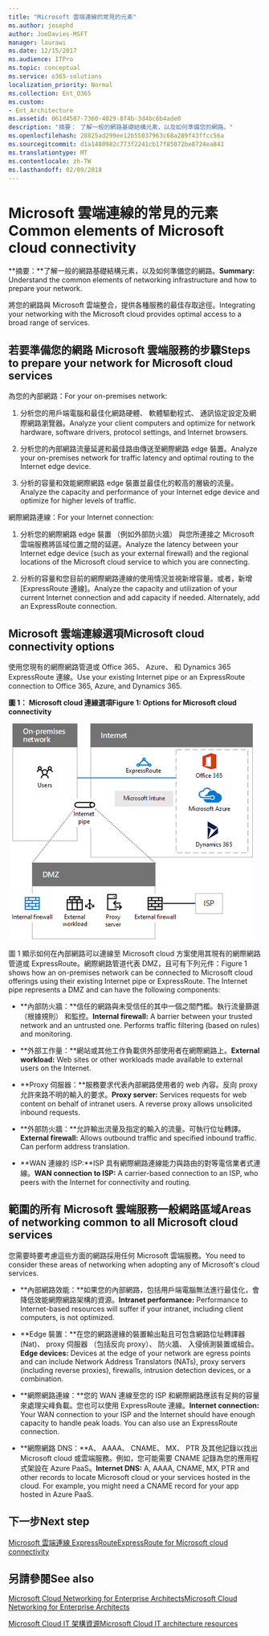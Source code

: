 ```yaml
---
title: "Microsoft 雲端連線的常見的元素"
ms.author: josephd
author: JoeDavies-MSFT
manager: laurawi
ms.date: 12/15/2017
ms.audience: ITPro
ms.topic: conceptual
ms.service: o365-solutions
localization_priority: Normal
ms.collection: Ent_O365
ms.custom:
- Ent_Architecture
ms.assetid: 061d4507-7360-4029-8f4b-3d4bc6b4ade0
description: "摘要： 了解一般的網路基礎結構元素，以及如何準備您的網路。"
ms.openlocfilehash: 28825ad299ee12b55037963c68a289f43ffcc56a
ms.sourcegitcommit: d1a1480982c773f2241cb17f85072be8724ea841
ms.translationtype: MT
ms.contentlocale: zh-TW
ms.lasthandoff: 02/09/2018
---
```

# <a name="common-elements-of-microsoft-cloud-connectivity"></a><span data-ttu-id="a3f98-103">Microsoft 雲端連線的常見的元素</span><span class="sxs-lookup"><span data-stu-id="a3f98-103">Common elements of Microsoft cloud connectivity</span></span>

 <span data-ttu-id="a3f98-104">**摘要：**了解一般的網路基礎結構元素，以及如何準備您的網路。</span><span class="sxs-lookup"><span data-stu-id="a3f98-104">**Summary:** Understand the common elements of networking infrastructure and how to prepare your network.</span></span>
  
<span data-ttu-id="a3f98-105">將您的網路與 Microsoft 雲端整合，提供各種服務的最佳存取途徑。</span><span class="sxs-lookup"><span data-stu-id="a3f98-105">Integrating your networking with the Microsoft cloud provides optimal access to a broad range of services.</span></span>
  
## <a name="steps-to-prepare-your-network-for-microsoft-cloud-services"></a><span data-ttu-id="a3f98-106">若要準備您的網路 Microsoft 雲端服務的步驟</span><span class="sxs-lookup"><span data-stu-id="a3f98-106">Steps to prepare your network for Microsoft cloud services</span></span>
<span data-ttu-id="a3f98-107"><a name="steps"> </a></span><span class="sxs-lookup"><span data-stu-id="a3f98-107"></span></span>

<span data-ttu-id="a3f98-108">為您的內部網路：</span><span class="sxs-lookup"><span data-stu-id="a3f98-108">For your on-premises network:</span></span>
  
1. <span data-ttu-id="a3f98-109">分析您的用戶端電腦和最佳化網路硬體、 軟體驅動程式、 通訊協定設定及網際網路瀏覽器。</span><span class="sxs-lookup"><span data-stu-id="a3f98-109">Analyze your client computers and optimize for network hardware, software drivers, protocol settings, and Internet browsers.</span></span>
    
2. <span data-ttu-id="a3f98-110">分析您的內部網路流量延遲和最佳路由傳送至網際網路 edge 裝置。</span><span class="sxs-lookup"><span data-stu-id="a3f98-110">Analyze your on-premises network for traffic latency and optimal routing to the Internet edge device.</span></span>
    
3. <span data-ttu-id="a3f98-111">分析的容量和效能網際網路 edge 裝置並最佳化的較高的層級的流量。</span><span class="sxs-lookup"><span data-stu-id="a3f98-111">Analyze the capacity and performance of your Internet edge device and optimize for higher levels of traffic.</span></span>
    
<span data-ttu-id="a3f98-112">網際網路連線：</span><span class="sxs-lookup"><span data-stu-id="a3f98-112">For your Internet connection:</span></span>
  
1. <span data-ttu-id="a3f98-113">分析您的網際網路 edge 裝置 （例如外部防火牆） 與您所連接之 Microsoft 雲端服務將區域位置之間的延遲。</span><span class="sxs-lookup"><span data-stu-id="a3f98-113">Analyze the latency between your Internet edge device (such as your external firewall) and the regional locations of the Microsoft cloud service to which you are connecting.</span></span>
    
2. <span data-ttu-id="a3f98-p101">分析的容量和您目前的網際網路連線的使用情況並視新增容量。或者，新增 [ExpressRoute 連線]。</span><span class="sxs-lookup"><span data-stu-id="a3f98-p101">Analyze the capacity and utilization of your current Internet connection and add capacity if needed. Alternately, add an ExpressRoute connection.</span></span>
    
## <a name="microsoft-cloud-connectivity-options"></a><span data-ttu-id="a3f98-116">Microsoft 雲端連線選項</span><span class="sxs-lookup"><span data-stu-id="a3f98-116">Microsoft cloud connectivity options</span></span>
<span data-ttu-id="a3f98-117"><a name="steps"> </a></span><span class="sxs-lookup"><span data-stu-id="a3f98-117"></span></span>

<span data-ttu-id="a3f98-118">使用您現有的網際網路管道或 Office 365、 Azure、 和 Dynamics 365 ExpressRoute 連線。</span><span class="sxs-lookup"><span data-stu-id="a3f98-118">Use your existing Internet pipe or an ExpressRoute connection to Office 365, Azure, and Dynamics 365.</span></span>
  
<span data-ttu-id="a3f98-119">**圖 1： Microsoft cloud 連線選項**</span><span class="sxs-lookup"><span data-stu-id="a3f98-119">**Figure 1: Options for Microsoft cloud connectivity**</span></span>

![圖 1：Microsoft Cloud 連線能力選項](images/Network_Poster/CommonElements.png)

  
<span data-ttu-id="a3f98-p102">圖 1 顯示如何在內部網路可以連線至 Microsoft cloud 方案使用其現有的網際網路管道或 ExpressRoute。網際網路管道代表 DMZ，且可有下列元件：</span><span class="sxs-lookup"><span data-stu-id="a3f98-p102">Figure 1 shows how an on-premises network can be connected to Microsoft cloud offerings using their existing Internet pipe or ExpressRoute. The Internet pipe represents a DMZ and can have the following components:</span></span>
  
- <span data-ttu-id="a3f98-p103">**內部防火牆：**信任的網路與未受信任的其中一個之間門檻。執行流量篩選 （根據規則） 和監控。</span><span class="sxs-lookup"><span data-stu-id="a3f98-p103">**Internal firewall:** A barrier between your trusted network and an untrusted one. Performs traffic filtering (based on rules) and monitoring.</span></span>
    
- <span data-ttu-id="a3f98-125">**外部工作量：**網站或其他工作負載供外部使用者在網際網路上。</span><span class="sxs-lookup"><span data-stu-id="a3f98-125">**External workload:** Web sites or other workloads made available to external users on the Internet.</span></span>
    
- <span data-ttu-id="a3f98-p104">**Proxy 伺服器：**服務要求代表內部網路使用者的 web 內容。反向 proxy 允許來路不明的輸入的要求。</span><span class="sxs-lookup"><span data-stu-id="a3f98-p104">**Proxy server:** Services requests for web content on behalf of intranet users. A reverse proxy allows unsolicited inbound requests.</span></span>
    
- <span data-ttu-id="a3f98-p105">**外部防火牆：**允許輸出流量及指定的輸入的流量。可執行位址轉譯。</span><span class="sxs-lookup"><span data-stu-id="a3f98-p105">**External firewall:** Allows outbound traffic and specified inbound traffic. Can perform address translation.</span></span>
    
- <span data-ttu-id="a3f98-130">**WAN 連線的 ISP:**ISP 具有網際網路連線能力與路由的對等電信業者式連線。</span><span class="sxs-lookup"><span data-stu-id="a3f98-130">**WAN connection to ISP:** A carrier-based connection to an ISP, who peers with the Internet for connectivity and routing.</span></span>
    
## <a name="areas-of-networking-common-to-all-microsoft-cloud-services"></a><span data-ttu-id="a3f98-131">範圍的所有 Microsoft 雲端服務一般網路區域</span><span class="sxs-lookup"><span data-stu-id="a3f98-131">Areas of networking common to all Microsoft cloud services</span></span>
<span data-ttu-id="a3f98-132"><a name="steps"> </a></span><span class="sxs-lookup"><span data-stu-id="a3f98-132"></span></span>

<span data-ttu-id="a3f98-133">您需要時要考慮這些方面的網路採用任何 Microsoft 雲端服務。</span><span class="sxs-lookup"><span data-stu-id="a3f98-133">You need to consider these areas of networking when adopting any of Microsoft's cloud services.</span></span>
  
- <span data-ttu-id="a3f98-134">**內部網路效能：**如果您的內部網路，包括用戶端電腦無法進行最佳化，會降低效能網際網路架構的資源。</span><span class="sxs-lookup"><span data-stu-id="a3f98-134">**Intranet performance:** Performance to Internet-based resources will suffer if your intranet, including client computers, is not optimized.</span></span>
    
- <span data-ttu-id="a3f98-135">**Edge 裝置：**在您的網路邊緣的裝置輸出點且可包含網路位址轉譯器 (Nat)、 proxy 伺服器 （包括反向 proxy）、 防火牆、 入侵偵測裝置或組合。</span><span class="sxs-lookup"><span data-stu-id="a3f98-135">**Edge devices:** Devices at the edge of your network are egress points and can include Network Address Translators (NATs), proxy servers (including reverse proxies), firewalls, intrusion detection devices, or a combination.</span></span>
    
- <span data-ttu-id="a3f98-p106">**網際網路連線：**您的 WAN 連線至您的 ISP 和網際網路應該有足夠的容量來處理尖峰負載。您也可以使用 ExpressRoute 連線。</span><span class="sxs-lookup"><span data-stu-id="a3f98-p106">**Internet connection:** Your WAN connection to your ISP and the Internet should have enough capacity to handle peak loads. You can also use an ExpressRoute connection.</span></span>
    
- <span data-ttu-id="a3f98-p107">**網際網路 DNS：**A、 AAAA、 CNAME、 MX、 PTR 及其他記錄以找出 Microsoft cloud 或雲端服務。例如，您可能需要 CNAME 記錄為您的應用程式架設在 Azure PaaS。</span><span class="sxs-lookup"><span data-stu-id="a3f98-p107">**Internet DNS:** A, AAAA, CNAME, MX, PTR and other records to locate Microsoft cloud or your services hosted in the cloud. For example, you might need a CNAME record for your app hosted in Azure PaaS.</span></span>
    

## <a name="next-step"></a><span data-ttu-id="a3f98-140">下一步</span><span class="sxs-lookup"><span data-stu-id="a3f98-140">Next step</span></span>

[<span data-ttu-id="a3f98-141">Microsoft 雲端連線 ExpressRoute</span><span class="sxs-lookup"><span data-stu-id="a3f98-141">ExpressRoute for Microsoft cloud connectivity</span></span>](expressroute-for-microsoft-cloud-connectivity.md)

## <a name="see-also"></a><span data-ttu-id="a3f98-142">另請參閱</span><span class="sxs-lookup"><span data-stu-id="a3f98-142">See also</span></span>

<span data-ttu-id="a3f98-143"><a name="steps"> </a></span><span class="sxs-lookup"><span data-stu-id="a3f98-143"></span></span>

[<span data-ttu-id="a3f98-144">Microsoft Cloud Networking for Enterprise Architects</span><span class="sxs-lookup"><span data-stu-id="a3f98-144">Microsoft Cloud Networking for Enterprise Architects</span></span>](microsoft-cloud-networking-for-enterprise-architects.md)
  
[<span data-ttu-id="a3f98-145">Microsoft Cloud IT 架構資源</span><span class="sxs-lookup"><span data-stu-id="a3f98-145">Microsoft Cloud IT architecture resources</span></span>](microsoft-cloud-it-architecture-resources.md)


